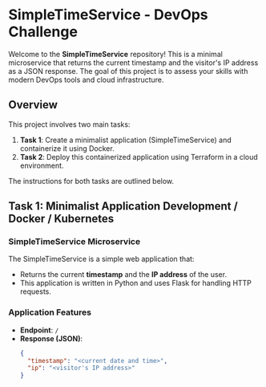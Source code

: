 # SimpleTimeService - DevOps Challenge

Welcome to the **SimpleTimeService** repository! This is a minimal microservice that returns the current timestamp and the visitor's IP address as a JSON response. The goal of this project is to assess your skills with modern DevOps tools and cloud infrastructure.

## Overview

This project involves two main tasks:

1. **Task 1**: Create a minimalist application (SimpleTimeService) and containerize it using Docker.
2. **Task 2**: Deploy this containerized application using Terraform in a cloud environment.

The instructions for both tasks are outlined below.

## Task 1: Minimalist Application Development / Docker / Kubernetes

### SimpleTimeService Microservice

The SimpleTimeService is a simple web application that:

- Returns the current **timestamp** and the **IP address** of the user.
- This application is written in Python and uses Flask for handling HTTP requests.

### Application Features

- **Endpoint**: `/`
- **Response (JSON)**:
  ```json
  {
    "timestamp": "<current date and time>",
    "ip": "<visitor's IP address>"
  }

